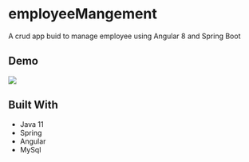 # employeeMangement
 A crud app buid to manage employee using Angular 8 and Spring Boot
 
 ## Demo

<img src="./assets/Animation.gif" style="align: center;">

## Built With

* Java 11
* Spring
* Angular
* MySql
